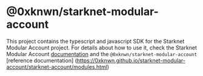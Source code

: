# @0xknwn/starknet-modular-account

This project contains the typescript and javascript SDK for the Starknet Modular
Account project. For details about how to use it, check the Starknet Modular
Account
[documentation](https://0xknwn.github.io/starknet-modular-account/) and the
`@0xknwn/starknet-modular-account`
[reference documentation]
(https://0xknwn.github.io/starknet-modular-account/starknet-account/modules.html)
